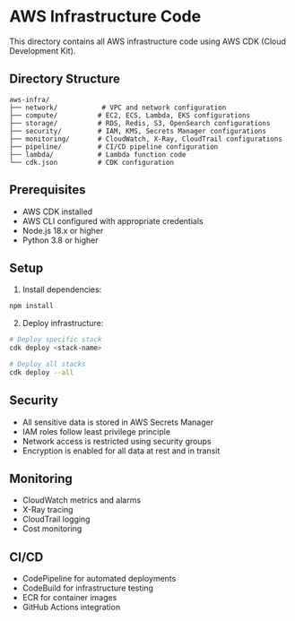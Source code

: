 # AWS Infrastructure Code

This directory contains all AWS infrastructure code using AWS CDK (Cloud Development Kit).

## Directory Structure

```
aws-infra/
├── network/           # VPC and network configuration
├── compute/          # EC2, ECS, Lambda, EKS configurations
├── storage/          # RDS, Redis, S3, OpenSearch configurations
├── security/         # IAM, KMS, Secrets Manager configurations
├── monitoring/       # CloudWatch, X-Ray, CloudTrail configurations
├── pipeline/         # CI/CD pipeline configuration
├── lambda/           # Lambda function code
└── cdk.json          # CDK configuration
```

## Prerequisites

- AWS CDK installed
- AWS CLI configured with appropriate credentials
- Node.js 18.x or higher
- Python 3.8 or higher

## Setup

1. Install dependencies:
```bash
npm install
```

2. Deploy infrastructure:
```bash
# Deploy specific stack
cdk deploy <stack-name>

# Deploy all stacks
cdk deploy --all
```

## Security

- All sensitive data is stored in AWS Secrets Manager
- IAM roles follow least privilege principle
- Network access is restricted using security groups
- Encryption is enabled for all data at rest and in transit

## Monitoring

- CloudWatch metrics and alarms
- X-Ray tracing
- CloudTrail logging
- Cost monitoring

## CI/CD

- CodePipeline for automated deployments
- CodeBuild for infrastructure testing
- ECR for container images
- GitHub Actions integration
